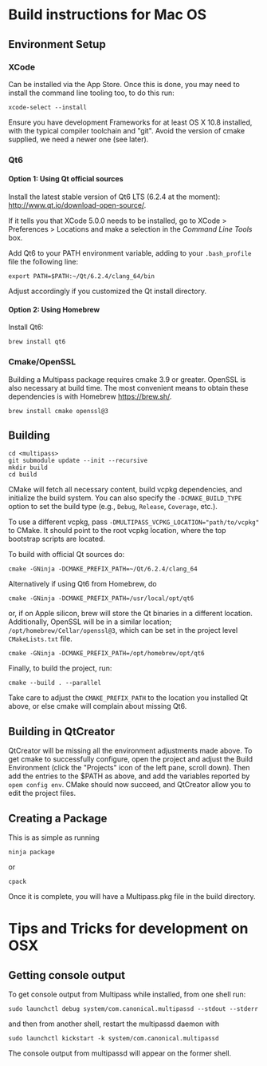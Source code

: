 Build instructions for Mac OS
=============================

Environment Setup
-----------------

### XCode

Can be installed via the App Store. Once this is done, you may need to install the command line tooling too, to do this
run:

    xcode-select --install

Ensure you have development Frameworks for at least OS X 10.8 installed, with the typical compiler toolchain and "git".
Avoid the version of cmake supplied, we need a newer one (see later).

### Qt6

#### Option 1: Using Qt official sources

Install the latest stable version of Qt6 LTS (6.2.4 at the moment): <http://www.qt.io/download-open-source/>.

If it tells you that XCode 5.0.0 needs to be installed, go to XCode > Preferences > Locations and make a selection in
the _Command Line Tools_ box.

Add Qt6 to your PATH environment variable, adding to your `.bash_profile` file the following line:

    export PATH=$PATH:~/Qt/6.2.4/clang_64/bin

Adjust accordingly if you customized the Qt install directory.

#### Option 2: Using Homebrew

Install Qt6:

    brew install qt6

### Cmake/OpenSSL

Building a Multipass package requires cmake 3.9 or greater. OpenSSL is also necessary at build time. The most convenient
means to obtain these dependencies is with Homebrew <https://brew.sh/>.

    brew install cmake openssl@3

Building
---------------------------------------

    cd <multipass>
    git submodule update --init --recursive
    mkdir build
    cd build

CMake will fetch all necessary content, build vcpkg dependencies, and initialize the build system.
You can also specify the `-DCMAKE_BUILD_TYPE` option to set the build type (e.g., `Debug`,
`Release`, `Coverage`, etc.).

To use a different vcpkg, pass `-DMULTIPASS_VCPKG_LOCATION="path/to/vcpkg"` to CMake.
It should point to the root vcpkg location, where the top bootstrap scripts are located.

To build with official Qt sources do:

    cmake -GNinja -DCMAKE_PREFIX_PATH=~/Qt/6.2.4/clang_64

Alternatively if using Qt6 from Homebrew, do

    cmake -GNinja -DCMAKE_PREFIX_PATH=/usr/local/opt/qt6

or, if on Apple silicon, brew will store the Qt binaries in a different location. Additionally, OpenSSL will be in a
similar location; `/opt/homebrew/Cellar/openssl@3`, which can be set in the project level `CMakeLists.txt` file.

    cmake -GNinja -DCMAKE_PREFIX_PATH=/opt/homebrew/opt/qt6

Finally, to build the project, run:

    cmake --build . --parallel

Take care to adjust the `CMAKE_PREFIX_PATH` to the location you installed Qt above, or else cmake will complain about
missing Qt6.

Building in QtCreator
---------------------
QtCreator will be missing all the environment adjustments made above. To get cmake to successfully configure, open the
project and adjust the Build Environment (click the "Projects" icon of the left pane, scroll down). Then add the entries
to the $PATH as above, and add the variables reported by `opem config env`. CMake should now succeed, and QtCreator
allow you to edit the project files.


Creating a Package
------------------
This is as simple as running

    ninja package

or

    cpack

Once it is complete, you will have a Multipass.pkg file in the build directory.


Tips and Tricks for development on OSX
======================================

Getting console output
----------------------
To get console output from Multipass while installed, from one shell run:

    sudo launchctl debug system/com.canonical.multipassd --stdout --stderr

and then from another shell, restart the multipassd daemon with

    sudo launchctl kickstart -k system/com.canonical.multipassd

The console output from multipassd will appear on the former shell.
